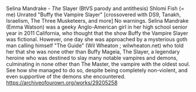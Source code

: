
Selina Mandrake - *The* Slayer (BtVS parody and antithesis)
Shlomi Fish (= me)
Unrated
"Buffy the Vampire Slayer" [crossovered with DS9, Tanakh, Israelism, The Three Musketeers, and more]
No warnings.
Selina Mandrake (Emma Watson) was a geeky Anglo-American girl in her high school senior year in 2011 California, who thought that the show Buffy the Vampire Slayer was fictional. However, one day she was approached by a mysterious goth man calling himself "The Guide" (Wil Wheaton ; wilwheaton.net) who told her that she was none other than Buffy Mageia, The Slayer, a legendary heroine who was destined to slay many notable vampires and demons, culminating in none other than The Master, the vampire with the oldest soul. See how she managed to do so, despite being completely non-violent, and even supportive of the demons she encountered.
https://archiveofourown.org/works/29205258

